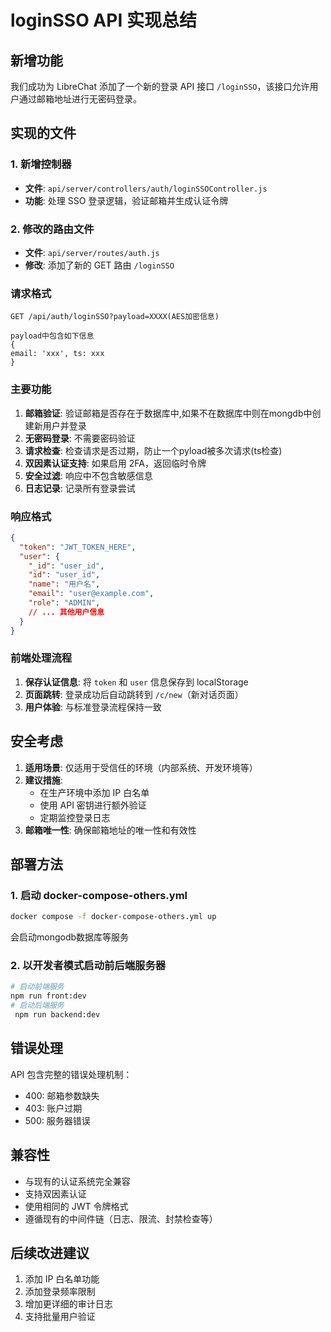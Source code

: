# loginSSO API 实现总结

## 新增功能

我们成功为 LibreChat 添加了一个新的登录 API 接口 `/loginSSO`，该接口允许用户通过邮箱地址进行无密码登录。

## 实现的文件

### 1. 新增控制器
- **文件**: `api/server/controllers/auth/loginSSOController.js`
- **功能**: 处理 SSO 登录逻辑，验证邮箱并生成认证令牌

### 2. 修改的路由文件
- **文件**: `api/server/routes/auth.js`
- **修改**: 添加了新的 GET 路由 `/loginSSO`


### 请求格式
```
GET /api/auth/loginSSO?payload=XXXX(AES加密信息)

payload中包含如下信息
{
email: 'xxx', ts: xxx
}
```
### 主要功能
1. **邮箱验证**: 验证邮箱是否存在于数据库中,如果不在数据库中则在mongdb中创建新用户并登录
2. **无密码登录**: 不需要密码验证
3. **请求检查**: 检查请求是否过期，防止一个pyload被多次请求(ts检查)
4. **双因素认证支持**: 如果启用 2FA，返回临时令牌
5. **安全过滤**: 响应中不包含敏感信息
6. **日志记录**: 记录所有登录尝试

### 响应格式
```json
{
  "token": "JWT_TOKEN_HERE",
  "user": {
    "_id": "user_id",
    "id": "user_id",
    "name": "用户名",
    "email": "user@example.com",
    "role": "ADMIN",
    // ... 其他用户信息
  }
}
```

### 前端处理流程
1. **保存认证信息**: 将 `token` 和 `user` 信息保存到 localStorage
2. **页面跳转**: 登录成功后自动跳转到 `/c/new`（新对话页面）
3. **用户体验**: 与标准登录流程保持一致

## 安全考虑

1. **适用场景**: 仅适用于受信任的环境（内部系统、开发环境等）
2. **建议措施**: 
   - 在生产环境中添加 IP 白名单
   - 使用 API 密钥进行额外验证
   - 定期监控登录日志
3. **邮箱唯一性**: 确保邮箱地址的唯一性和有效性

## 部署方法

### 1. 启动 docker-compose-others.yml
```bash
docker compose -f docker-compose-others.yml up
```
会启动mongodb数据库等服务

### 2. 以开发者模式启动前后端服务器
```bash
# 启动前端服务
npm run front:dev
# 启动后端服务
 npm run backend:dev
```
## 错误处理

API 包含完整的错误处理机制：
- 400: 邮箱参数缺失
- 403: 账户过期
- 500: 服务器错误

## 兼容性

- 与现有的认证系统完全兼容
- 支持双因素认证
- 使用相同的 JWT 令牌格式
- 遵循现有的中间件链（日志、限流、封禁检查等）


## 后续改进建议

1. 添加 IP 白名单功能
2. 添加登录频率限制
3. 增加更详细的审计日志
4. 支持批量用户验证 
